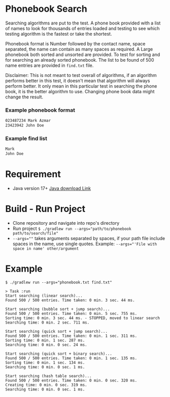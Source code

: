 # Phonebook Search
Searching algorithms are put to the test. A phone book provided with a list of names to look for thousands of entries loaded and testing to see which testing algorithm is the fastest or take the shortest.

Phonebook format is Number followed by the contact name, space separated, the name can contain as many spaces as required.
A Large phonebook both sorted and unsorted are provided. To test for sorting and for searching an already sorted phonebook. The list to be found of 500 name entries are provided in `find.txt` file.

Disclaimer: This is not meant to test overall of algorithms, if an algorithm performs better in this test, it doesn't mean that algorithm will always perform better. It only mean in this particular test in searching the phone book, it is the better algorithm to use. Changing phone book data might change the result.

### Example phonebook format
```txt
023487234 Mark Azmar
23423942 John Doe
```

### Example find list
```txt
Mark
John Doe
```

# Requirement
- Java version 17+ <a href="https://www.oracle.com/de/java/technologies/downloads/">Java download Link</a>

# Build - Run Project
- Clone repository and navigate into repo's directory
- Run project `$ ./gradlew run --args="path/to/phonebook path/to/search/file"`
- `--args=""` takes arguments separated by spaces, if your path file include spaces in the name, use single quotes.
  Example: `--args="'File with space in name' other/argument`

# Example
```console
$ ./gradlew run --args="phonebook.txt find.txt"

> Task :run
Start searching (linear search)...
Found 500 / 500 entries. Time taken: 0 min. 3 sec. 44 ms.

Start searching (bubble sort + jump search)...
Found 500 / 500 entries. Time taken: 0 min. 5 sec. 755 ms.
Sorting time: 0 min. 3 sec. 44 ms. - STOPPED, moved to linear search
Searching time: 0 min. 2 sec. 711 ms.

Start searching (quick sort + jump search)...
Found 500 / 500 entries. Time taken: 0 min. 1 sec. 311 ms.
Sorting time: 0 min. 1 sec. 287 ms.
Searching time: 0 min. 0 sec. 24 ms.

Start searching (quick sort + binary search)...
Found 500 / 500 entries. Time taken: 0 min. 1 sec. 135 ms.
Sorting time: 0 min. 1 sec. 134 ms.
Searching time: 0 min. 0 sec. 1 ms.

Start searching (hash table search)...
Found 500 / 500 entries. Time taken: 0 min. 0 sec. 320 ms.
Creating time: 0 min. 0 sec. 319 ms.
Searching time: 0 min. 0 sec. 1 ms.
```
